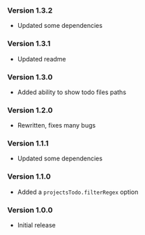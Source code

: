 ### Version 1.3.2
- Updated some dependencies

### Version 1.3.1
- Updated readme

### Version 1.3.0
- Added ability to show todo files paths

### Version 1.2.0
- Rewritten, fixes many bugs

### Version 1.1.1
- Updated some dependencies

### Version 1.1.0
- Added a `projectsTodo.filterRegex` option

### Version 1.0.0
- Initial release
